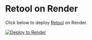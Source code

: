 # Retool on Render

Click below to deploy [Retool](https://retool.com/) on Render.

[![Deploy to Render](https://render.com/images/deploy-to-render-button.svg)](https://render.com/deploy?repo=https://github.com/navard/retool)

